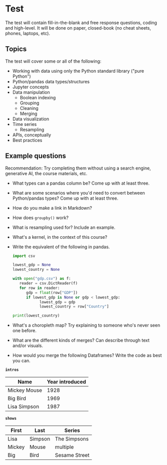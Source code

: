 # Test

The test will contain fill-in-the-blank and free response questions, coding and high-level. It will be done on paper, closed-book (no cheat sheets, phones, laptops, etc).

## Topics

The test will cover some or all of the following:

- Working with data using only the Python standard library ("pure Python")
- Python/pandas data types/structures
- Jupyter concepts
- Data manipulation
  - Boolean indexing
  - Grouping
  - Cleaning
  - Merging
- Data visualization
- Time series
  - Resampling
- APIs, conceptually
- Best practices

## Example questions

Recommendation: Try completing them without using a search engine, generative AI, the course materials, etc.

- What types can a pandas column be? Come up with at least three.
- What are some scenarios where you'd need to convert between Python/pandas types? Come up with at least three.
- How do you make a link in Markdown?
- How does `groupby()` work?
- What is resampling used for? Include an example.
- What's a kernel, in the context of this course?
- Write the equivalent of the following in pandas.

  ```python
  import csv

  lowest_gdp = None
  lowest_country = None

  with open("gdp.csv") as f:
     reader = csv.DictReader(f)
     for row in reader:
        gdp = float(row["GDP"])
        if lowest_gdp is None or gdp < lowest_gdp:
              lowest_gdp = gdp
              lowest_country = row["Country"]

  print(lowest_country)
  ```

- What's a choropleth map? Try explaining to someone who's never seen one before.
- What are the different kinds of merges? Can describe through text and/or visuals.
- How would you merge the following Dataframes? Write the code as best you can.

**`intros`**

| Name         | Year introduced |
| ------------ | --------------- |
| Mickey Mouse | 1928            |
| Big Bird     | 1969            |
| Lisa Simpson | 1987            |

**`shows`**

| First  | Last    | Series        |
| ------ | ------- | ------------- |
| Lisa   | Simpson | The Simpsons  |
| Mickey | Mouse   | multiple      |
| Big    | Bird    | Sesame Street |
